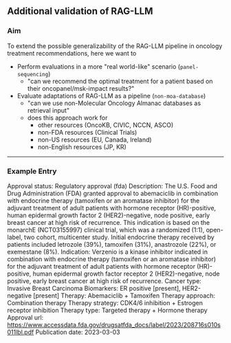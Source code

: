 ## Additional validation of RAG-LLM

### Aim

To extend the possible generalizability of the RAG-LLM pipeline in oncology treatment recommendations, here we want to 
- Perform evaluations in a more "real world-like" scenario (`panel-sequencing`)
    - "can we recommend the optimal treatment for a patient based on their oncopanel/msk-impact results?"
- Evaluate adaptations of RAG-LLM as a pipeline (`non-moa-database`)
    - "can we use non-Molecular Oncology Almanac databases as retrieval input"
    - does this approach work for 
        - other resources (OncoKB, CIVIC, NCCN, ASCO)
        - non-FDA resources (Clinical Trials)
        - non-US resources (EU, Canada, Ireland)
        - non-English resources (JP, KR)

---

### Example Entry

Approval status: Regulatory approval (fda)
Description: The U.S. Food and Drug Administration (FDA) granted approval to abemaciclib in combination with endocrine therapy (tamoxifen or an aromatase inhibitor) for the adjuvant treatment of adult patients with hormone receptor (HR)-positive, human epidermal growth factor 2 (HER2)-negative, node positive, early breast cancer at high risk of recurrence. This indication is based on the monarchE (NCT03155997) clinical trial, which was a randomized (1:1), open-label, two cohort, multicenter study. Initial endocrine therapy received by patients included letrozole (39%), tamoxifen (31%), anastrozole (22%), or exemestane (8%).
Indication: Verzenio is a kinase inhibitor indicated in combination with endocrine therapy (tamoxifen or an aromatase inhibitor) for the adjuvant treatment of adult patients with hormone receptor (HR)-positive, human epidermal growth factor receptor 2 (HER2)-negative, node positive, early breast cancer at high risk of recurrence.
Cancer type: Invasive Breast Carcinoma
Biomarkers: ER positive [present], HER2-negative [present]
Therapy: Abemaciclib + Tamoxifen
Therapy approach: Combination therapy
Therapy strategy: CDK4/6 inhibition + Estrogen receptor inhibition
Therapy type: Targeted therapy + Hormone therapy
Approval url: https://www.accessdata.fda.gov/drugsatfda_docs/label/2023/208716s010s011lbl.pdf
Publication date: 2023-03-03